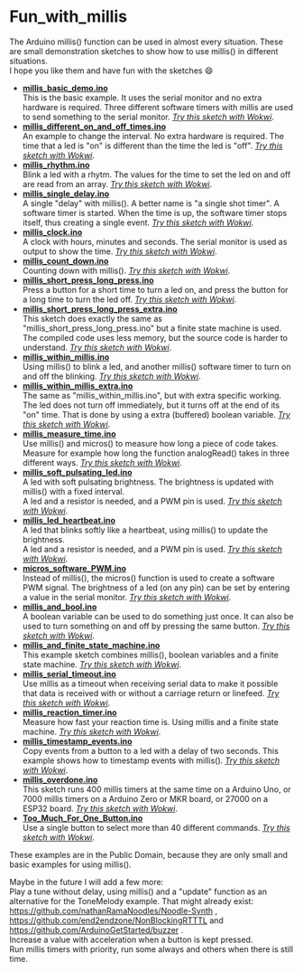 # Fun_with_millis

The Arduino millis() function can be used in almost every situation.
These are small demonstration sketches to show how to use millis() in different situations.  
I hope you like them and have fun with the sketches :smile:


- **[millis_basic_demo.ino](millis_basic_demo.ino)**  
   This is the basic example. It uses the serial monitor and no extra hardware is required.
   Three different software timers with millis are used to send something to the serial monitor.
   [_Try this sketch with Wokwi_](https://wokwi.com/arduino/projects/299332603637400077).
- **[millis_different_on_and_off_times.ino](millis_different_on_and_off_times.ino)**  
   An example to change the interval. No extra hardware is required. The time that a led
   is "on" is different than the time the led is "off".
   [_Try this sketch with Wokwi_](https://wokwi.com/arduino/projects/299332867294495240).
- **[millis_rhythm.ino](millis_rhythm.ino)**  
   Blink a led with a rhytm. The values for the time to set the led on and off
   are read from an array.
   [_Try this sketch with Wokwi_](https://wokwi.com/arduino/projects/299333036840845837).
- **[millis_single_delay.ino](millis_single_delay.ino)**  
   A single "delay" with millis(). A better name is "a single shot timer".
   A software timer is started. When the time is up, the
   software timer stops itself, thus creating a single event.
   [_Try this sketch with Wokwi_](https://wokwi.com/arduino/projects/299333522927125002).
- **[millis_clock.ino](millis_clock.ino)**  
   A clock with hours, minutes and seconds. The serial monitor is used as output to show the time.
   [_Try this sketch with Wokwi_](https://wokwi.com/arduino/projects/299333839432450568).
- **[millis_count_down.ino](millis_count_down.ino)**  
   Counting down with millis().
   [_Try this sketch with Wokwi_](https://wokwi.com/arduino/projects/299333967232893450).
- **[millis_short_press_long_press.ino](millis_short_press_long_press.ino)**  
   Press a button for a short time to turn a led on, and press the button for a long time 
   to turn the led off.
   [_Try this sketch with Wokwi_](https://wokwi.com/arduino/projects/299334344738079241).
- **[millis_short_press_long_press_extra.ino](millis_short_press_long_press_extra.ino)**  
   This sketch does exactly the same as "millis_short_press_long_press.ino" but a finite state machine
   is used. The compiled code uses less memory, but the source code is harder to understand.
   [_Try this sketch with Wokwi_](https://wokwi.com/arduino/projects/299334624465650186).
- **[millis_within_millis.ino](millis_within_millis.ino)**  
   Using millis() to blink a led, and another millis() software timer to turn on and off 
   the blinking.
   [_Try this sketch with Wokwi_](https://wokwi.com/arduino/projects/299334740949860873).
- **[millis_within_millis_extra.ino](millis_within_millis_extra.ino)**  
   The same as "millis_within_millis.ino", but with extra specific working.
   The led does not turn off immediately, but it turns off at the end of its "on" time.
   That is done by using a extra (buffered) boolean variable.
   [_Try this sketch with Wokwi_](https://wokwi.com/arduino/projects/299334903709827592).
- **[millis_measure_time.ino](millis_measure_time.ino)**  
   Use millis() and micros() to measure how long a piece of code takes. Measure for
   example how long the function analogRead() takes in three different ways.
   [_Try this sketch with Wokwi_](https://wokwi.com/arduino/projects/299335057012687368).
- **[millis_soft_pulsating_led.ino](millis_soft_pulsating_led.ino)**  
   A led with soft pulsating brightness. The brightness is updated with millis() with a fixed interval.  
   A led and a resistor is needed, and a PWM pin is used.
   [_Try this sketch with Wokwi_](https://wokwi.com/arduino/projects/299335245194330637).
- **[millis_led_heartbeat.ino](millis_led_heartbeat.ino)**  
   A led that blinks softly like a heartbeat, using millis() to update the brightness.  
   A led and a resistor is needed, and a PWM pin is used.
   [_Try this sketch with Wokwi_](https://wokwi.com/arduino/projects/299335475373539848).
- **[micros_software_PWM.ino](micros_software_PWM.ino)**  
   Instead of millis(), the micros() function is used to create a software PWM signal.
   The brightness of a led (on any pin) can be set by entering a value in the serial monitor.
   [_Try this sketch with Wokwi_](https://wokwi.com/arduino/projects/299335627234607625).
- **[millis_and_bool.ino](millis_and_bool.ino)**  
   A boolean variable can be used to do something just once. It can also be used
   to turn something on and off by pressing the same button.
   [_Try this sketch with Wokwi_](https://wokwi.com/arduino/projects/299403812759667209).
- **[millis_and_finite_state_machine.ino](millis_and_finite_state_machine.ino)**  
   This example sketch combines millis(), boolean variables and a finite state machine.
   [_Try this sketch with Wokwi_](https://wokwi.com/arduino/projects/299404107986240008).
- **[millis_serial_timeout.ino](millis_serial_timeout.ino)**  
   Use millis as a timeout when receiving serial data to make it possible that data is received with 
   or without a carriage return or linefeed.
   [_Try this sketch with Wokwi_](https://wokwi.com/arduino/projects/299404294615990792).
- **[millis_reaction_timer.ino](millis_reaction_timer.ino)**  
   Measure how fast your reaction time is. Using millis and a finite state machine.
   [_Try this sketch with Wokwi_](https://wokwi.com/arduino/projects/299404519827046925).
- **[millis_timestamp_events.ino](millis_timestamp_events.ino)**  
   Copy events from a button to a led with a delay of two seconds. 
   This example shows how to timestamp events with millis().
   [_Try this sketch with Wokwi_](https://wokwi.com/arduino/projects/299404945791123978).
- **[millis_overdone.ino](millis_overdone.ino)**  
   This sketch runs 400 millis timers at the same time on a Arduino Uno, or 7000 millis timers 
   on a Arduino Zero or MKR board, or 27000 on a ESP32 board.
   [_Try this sketch with Wokwi_](https://wokwi.com/arduino/projects/299335909706301961).
- **[Too_Much_For_One_Button.ino](Too_Much_For_One_Button.ino)**  
   Use a single button to select more than 40 different commands.
   [_Try this sketch with Wokwi_](https://wokwi.com/arduino/projects/299405944396186122).

These examples are in the Public Domain, because they are only small and basic examples for using millis().

Maybe in the future I will add a few more:  
Play a tune without delay, using millis() and a "update" function as an alternative for the ToneMelody example. That might already exist: https://github.com/nathanRamaNoodles/Noodle-Synth , https://github.com/end2endzone/NonBlockingRTTTL and https://github.com/ArduinoGetStarted/buzzer .  
Increase a value with acceleration when a button is kept pressed.  
Run millis timers with priority, run some always and others when there is still time.  
